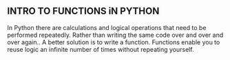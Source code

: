 INTRO TO FUNCTIONS iN PYTHON
----------------------------

In Python there are calculations and logical operations that need to be performed repeatedly. 
Rather than writing the same code over and over and over again.. A better solution is to write a function.
Functions enable you to reuse logic an infinite number of times without repeating yourself.
